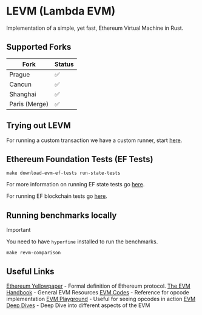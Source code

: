 # LEVM (Lambda EVM)

Implementation of a simple, yet fast, Ethereum Virtual Machine in Rust.

## Supported Forks

| Fork           | Status |
| -------------- | ------ |
| Prague         | ✅     |
| Cancun         | ✅     |
| Shanghai       | ✅     |
| Paris (Merge)  | ✅     |                                                                                                        | 🏗️     |

## Trying out LEVM

For running a custom transaction we have a custom runner, start [here](./runner/README.md).

## Ethereum Foundation Tests (EF Tests)

```
make download-evm-ef-tests run-state-tests
```

For more information on running EF state tests go [here](../../../cmd/ef_tests/state/README.md).

For running EF blockchain tests go [here](../../../cmd/ef_tests/blockchain/README.md).

## Running benchmarks locally

> [!IMPORTANT]
> You need to have `hyperfine` installed to run the benchmarks.

```
make revm-comparison
```

## Useful Links

[Ethereum Yellowpaper](https://ethereum.github.io/yellowpaper/paper.pdf) - Formal definition of Ethereum protocol.
[The EVM Handbook](https://noxx3xxon.notion.site/The-EVM-Handbook-bb38e175cc404111a391907c4975426d) - General EVM Resources
[EVM Codes](https://www.evm.codes/) - Reference for opcode implementation
[EVM Playground](https://www.evm.codes/playground) - Useful for seeing opcodes in action
[EVM Deep Dives](https://noxx.substack.com/p/evm-deep-dives-the-path-to-shadowy) - Deep Dive into different aspects of the EVM
